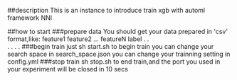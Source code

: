 ##description
This is an instance to introduce train xgb with automl framework NNI

##how to start
###prepare data
You should get your data prepared in 'csv' format,like:
feature1 feature2 ... featureN label
   .        .  
   .        .
   .        .
###begin train
just sh start.sh to begin train
you can change your search space in search_space.json
you can change your trainning setting in config.yml
###stop train
sh stop.sh to end train,and the port you used in your experiment will be closed in 10 secs
